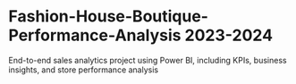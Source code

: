 # Fashion-House-Boutique-Performance-Analysis 2023-2024

End-to-end sales analytics project using Power BI, including KPIs, business insights, and store performance analysis
